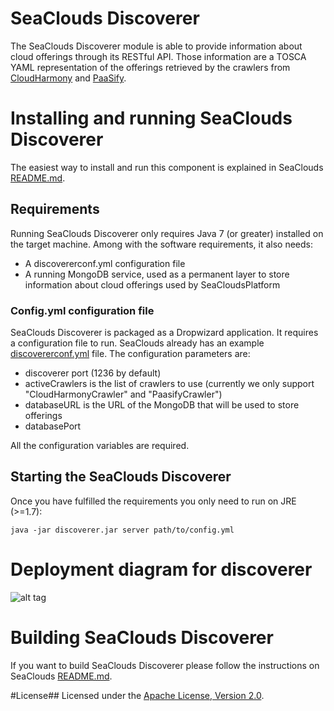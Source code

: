 SeaClouds Discoverer
====================

The SeaClouds Discoverer module is able to provide information about cloud offerings through its RESTful API.
Those information are a TOSCA YAML representation of the offerings retrieved by the crawlers from [CloudHarmony](https://cloudharmony.com) and [PaaSify](http://www.paasify.it).

# Installing and running SeaClouds Discoverer
The easiest way to install and run this component is explained in SeaClouds [README.md](../README.md).

## Requirements
Running SeaClouds Discoverer only requires Java 7 (or greater) installed on the target machine. Among with the software requirements, it also needs:

- A discovererconf.yml configuration file
- A running MongoDB service, used as a permanent layer to store information about cloud offerings used by SeaCloudsPlatform

### Config.yml configuration file
SeaClouds Discoverer is packaged as a Dropwizard application. It requires a configuration file to run. SeaClouds already has an example [discovererconf.yml](./discovererconf.yml)
file. The configuration parameters are:

- discoverer port (1236 by default)
- activeCrawlers is the list of crawlers to use (currently we only support "CloudHarmonyCrawler" and "PaasifyCrawler")
- databaseURL is the URL of the MongoDB that will be used to store offerings
- databasePort

All the configuration variables are required.

## Starting the SeaClouds Discoverer
Once you have fulfilled the requirements you only need to run on JRE (>=1.7):

``` java -jar discoverer.jar server path/to/config.yml ```

# Deployment diagram for discoverer
![alt tag](discoverer.png)

# Building SeaClouds Discoverer
If you want to build SeaClouds Discoverer please follow the instructions on SeaClouds [README.md](../README.md).

#License##
Licensed under the [Apache License, Version 2.0](http://www.apache.org/licenses/LICENSE-2.0).